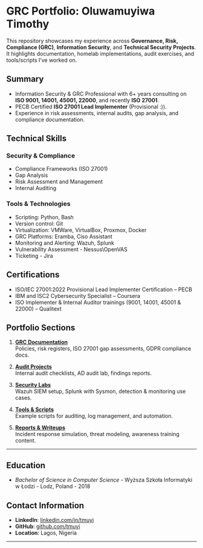 # GRC Portfolio: Oluwamuyiwa Timothy

This repository showcases my experience across **Governance, Risk, Compliance (GRC)**, **Information Security**, and **Technical Security Projects**.  It highlights documentation, homelab implementations, audit exercises, and tools/scripts I’ve worked on.

## Summary

- Information Security & GRC Professional with 6+ years consulting on **ISO 9001, 14001, 45001, 22000**, and recently **ISO 27001**.
- PECB Certified **ISO 27001 Lead Implementer** (Provisional :)).
- Experience in risk assessments, internal audits, gap analysis, and compliance documentation.


## Technical Skills

### Security & Compliance
- Compliance Frameworks (ISO 27001)
- Gap Analysis 
- Risk Assessment and Management
- Internal Auditing

### Tools & Technologies
- Scripting: Python, Bash
- Version control: Git
- Virtualization: VMWare, VirtualBox, Proxmox, Docker 
- GRC Platforms: Eramba, Ciso Assistant
- Monitoring and Alerting: Wazuh, Splunk
- Vulnerability Assessment - Nessus\OpenVAS
- Ticketing - Jira


## Certifications

-	ISO/IEC 27001:2022 Provisional Lead Implementer Certification – PECB 
-	IBM and ISC2 Cybersecurity Specialist – Coursera 
-	ISO Implementer & Internal Auditor trainings (9001, 14001, 45001 & 22000) – Qualitext


## Portfolio Sections
1. **[GRC Documentation](./01_GRC_Documentation/)**  
   Policies, risk registers, ISO 27001 gap assessments, GDPR compliance docs.
   
2. **[Audit Projects](./02_Audit_Projects/)**  
   Internal audit checklists, AD audit lab, findings reports.

3. **[Security Labs](./03_Security_Labs/)**  
   Wazuh SIEM setup, Splunk with Sysmon, detection & monitoring use cases.

4. **[Tools & Scripts](./04_Tools_Scripts/)**  
   Example scripts for auditing, log management, and automation.

5. **[Reports & Writeups](./05_Reports_Writeups/)**  
   Incident response simulation, threat modeling, awareness training content.

---


## Education

- *Bachelor of Science in Computer Science* - Wyższa Szkoła Informatyki w Łodzi - Lodz, Poland - 2018

## Contact Information

- **LinkedIn**: [linkedin.com/in/tmuyi](https://linkedin.com/in/tmuyi)
- **GitHub**: [github.com/tmuyi](https://github.com/tmuyi)
- **Location**: Lagos, Nigeria
---

